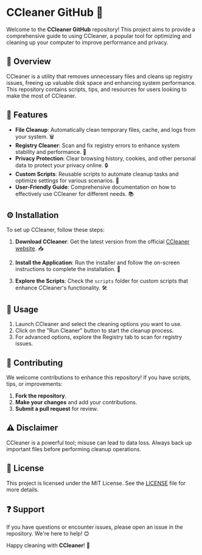 # CCleaner GitHub 🌟

Welcome to the **CCleaner GitHub** repository! This project aims to provide a comprehensive guide to using CCleaner, a popular tool for optimizing and cleaning up your computer to improve performance and privacy.

## 📌 Overview  
CCleaner is a utility that removes unnecessary files and cleans up registry issues, freeing up valuable disk space and enhancing system performance. This repository contains scripts, tips, and resources for users looking to make the most of CCleaner.

## 🌟 Features  
- **File Cleanup**: Automatically clean temporary files, cache, and logs from your system. 🗑️  
- **Registry Cleaner**: Scan and fix registry errors to enhance system stability and performance. 🔧  
- **Privacy Protection**: Clear browsing history, cookies, and other personal data to protect your privacy online. 🔒  
- **Custom Scripts**: Reusable scripts to automate cleanup tasks and optimize settings for various scenarios. 📜  
- **User-Friendly Guide**: Comprehensive documentation on how to effectively use CCleaner for different needs. 📚

## ⚙️ Installation  
To set up CCleaner, follow these steps:

1. **Download CCleaner**: Get the latest version from the official [CCleaner website](https://www.ccleaner.com/ccleaner/download). 📥  
   
2. **Install the Application**: Run the installer and follow the on-screen instructions to complete the installation. 🚀

3. **Explore the Scripts**: Check the `scripts` folder for custom scripts that enhance CCleaner's functionality. 🛠️

## 📖 Usage  
1. Launch CCleaner and select the cleaning options you want to use.
2. Click on the "Run Cleaner" button to start the cleanup process.
3. For advanced options, explore the Registry tab to scan for registry issues.

## 🤝 Contributing  
We welcome contributions to enhance this repository! If you have scripts, tips, or improvements:

1. **Fork the repository**.
2. **Make your changes** and add your contributions.
3. **Submit a pull request** for review.

## ⚠️ Disclaimer  
CCleaner is a powerful tool; misuse can lead to data loss. Always back up important files before performing cleanup operations.

## 📜 License  
This project is licensed under the MIT License. See the [LICENSE](LICENSE) file for more details.

## ❓ Support  
If you have questions or encounter issues, please open an issue in the repository. We're here to help! 😊

Happy cleaning with **CCleaner**! 🌟